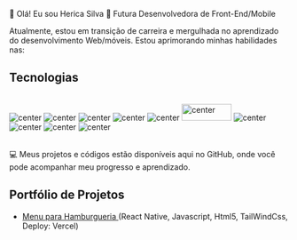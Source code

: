 👋 Olá! Eu sou Herica Silva
📱 Futura Desenvolvedora de Front-End/Mobile

Atualmente, estou em transição de carreira e mergulhada no aprendizado do desenvolvimento  Web/móveis. Estou aprimorando minhas habilidades nas:

## Tecnologias

<div style="display: inline_block"><br/>
<img alt="center" alt="Css3" src="https://img.shields.io/badge/CSS3-1572B6?style=for-the-badge&logo=css3&logoColor=white" />
<img alt="center" alt="html5" src="https://img.shields.io/badge/HTML5-E34F26?style=for-the-badge&logo=html5&logoColor=white" />
<img alt="center" alt="Javascript" src="https://img.shields.io/badge/JavaScript-F7DF1E?style=for-the-badge&logo=javascript&logoColor=black" />
<img alt="center" alt="React Native" src="https://img.shields.io/badge/React_Native-20232A?style=for-the-badge&logo=react&logoColor=61DAFB" />
<img alt="center" alt="TailwindCSS" src="https://img.shields.io/badge/TailwindCSS-38B2AC?style=for-the-badge&logo=tailwind-css&logoColor=white" />
<img alt="center" alt="Firebase" src="https://firebase.google.com/downloads/brand-guidelines/PNG/logo-standard.png"alt="Firebase" width="90" height="30" />
<img alt="center" alt="Firebase" src="https://img.shields.io/badge/React-20232A?style=for-the-badge&logo=react&logoColor=61DAFB" />
<img alt="center" alt="Firebase" src="https://img.shields.io/badge/Node.js-43853D?style=for-the-badge&logo=node.js&logoColor=white" />
<img alt="center" alt="Firebase" src="https://img.shields.io/badge/Next.js-000000?style=for-the-badge&logo=next.js&logoColor=white" />
<img alt="center" alt="Firebase" src="https://img.shields.io/badge/TypeScript-007ACC?style=for-the-badge&logo=typescript&logoColor=white" />

 
<div><br/>

💻 Meus projetos e códigos estão disponíveis aqui no GitHub, onde você pode acompanhar meu progresso e aprendizado.

## Portfólio de Projetos
- [Menu para Hamburgueria ]( https://projeto-hamburgueria-eta-orcin.vercel.app/) (React Native, Javascript, Html5, TailWindCss, Deploy: Vercel)


